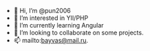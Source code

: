 - 👋 Hi, I’m @pun2006
- 👀 I’m interested in YII/PHP
- 🌱 I’m currently learning Angular
- 💞️ I’m looking to collaborate on some projects.
- 📫 mailto:bayvas@mail.ru.

<!---
pun2006/pun2006 is a ✨ special ✨ repository because its `README.md` (this file) appears on your GitHub profile.
You can click the Preview link to take a look at your changes.
--->
